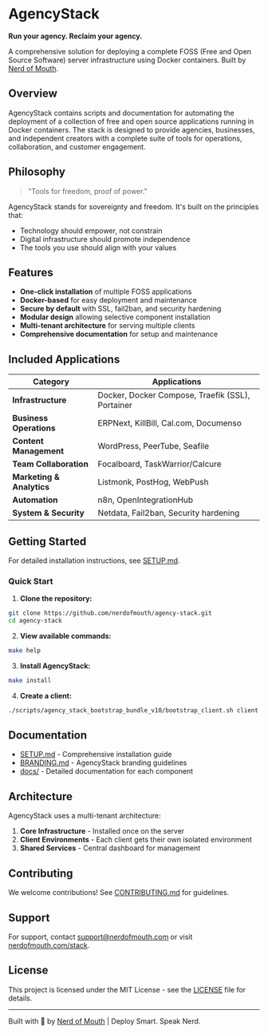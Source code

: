 # AgencyStack

**Run your agency. Reclaim your agency.**

A comprehensive solution for deploying a complete FOSS (Free and Open Source Software) server infrastructure using Docker containers. Built by [Nerd of Mouth](https://nerdofmouth.com/stack).

## Overview

AgencyStack contains scripts and documentation for automating the deployment of a collection of free and open source applications running in Docker containers. The stack is designed to provide agencies, businesses, and independent creators with a complete suite of tools for operations, collaboration, and customer engagement.

## Philosophy

> "Tools for freedom, proof of power."

AgencyStack stands for sovereignty and freedom. It's built on the principles that:
- Technology should empower, not constrain
- Digital infrastructure should promote independence
- The tools you use should align with your values

## Features

- **One-click installation** of multiple FOSS applications
- **Docker-based** for easy deployment and maintenance
- **Secure by default** with SSL, fail2ban, and security hardening
- **Modular design** allowing selective component installation
- **Multi-tenant architecture** for serving multiple clients
- **Comprehensive documentation** for setup and maintenance

## Included Applications

| Category | Applications |
|----------|--------------|
| **Infrastructure** | Docker, Docker Compose, Traefik (SSL), Portainer |
| **Business Operations** | ERPNext, KillBill, Cal.com, Documenso |
| **Content Management** | WordPress, PeerTube, Seafile |
| **Team Collaboration** | Focalboard, TaskWarrior/Calcure |
| **Marketing & Analytics** | Listmonk, PostHog, WebPush |
| **Automation** | n8n, OpenIntegrationHub |
| **System & Security** | Netdata, Fail2ban, Security hardening |

## Getting Started

For detailed installation instructions, see [SETUP.md](SETUP.md).

### Quick Start

1. **Clone the repository:**
```bash
git clone https://github.com/nerdofmouth/agency-stack.git
cd agency-stack
```

2. **View available commands:**
```bash
make help
```

3. **Install AgencyStack:**
```bash
make install
```

4. **Create a client:**
```bash
./scripts/agency_stack_bootstrap_bundle_v10/bootstrap_client.sh client.yourdomain.com
```

## Documentation

- [SETUP.md](SETUP.md) - Comprehensive installation guide
- [BRANDING.md](BRANDING.md) - AgencyStack branding guidelines
- [docs/](docs/) - Detailed documentation for each component

## Architecture

AgencyStack uses a multi-tenant architecture:

1. **Core Infrastructure** - Installed once on the server
2. **Client Environments** - Each client gets their own isolated environment
3. **Shared Services** - Central dashboard for management

## Contributing

We welcome contributions! See [CONTRIBUTING.md](CONTRIBUTING.md) for guidelines.

## Support

For support, contact [support@nerdofmouth.com](mailto:support@nerdofmouth.com) or visit [nerdofmouth.com/stack](https://nerdofmouth.com/stack).

## License

This project is licensed under the MIT License - see the [LICENSE](LICENSE) file for details.

---

Built with 🧠 by [Nerd of Mouth](https://nerdofmouth.com) | Deploy Smart. Speak Nerd.
